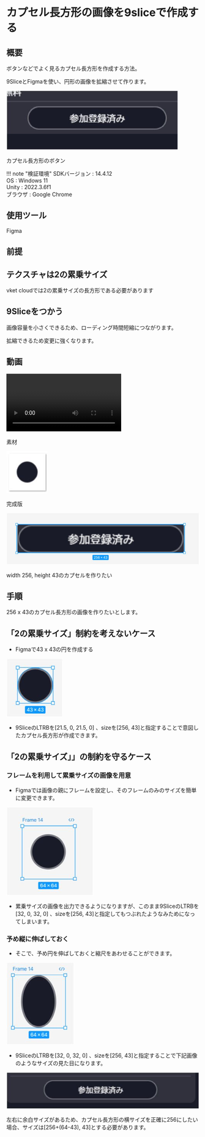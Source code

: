 # カプセル長方形の画像を9sliceで作成する

## 概要

ボタンなどでよく見るカプセル長方形を作成する方法。

9SliceとFigmaを使い、円形の画像を拡縮させて作ります。

![9slice](./img/9slice_01.jpg)

カプセル長方形のボタン

!!! note "検証環境"
    SDKバージョン : 14.4.12  
    OS : Windows 11  
    Unity : 2022.3.6f1  
    ブラウザ : Google Chrome

## 使用ツール

Figma

## 前提

## テクスチャは2の累乗サイズ

vket cloudでは2の累乗サイズの長方形である必要があります 

## 9Sliceをつかう

画像容量を小さくできるため、ローディング時間短縮につながります。

拡縮できるため変更に強くなります。

## 動画

<video controls>
<source src="./img/9slice.mp4" type="video/mp4">
</video>

素材

![9slice](./img/9slice_02.jpg)

完成版

![9slice](./img/9slice_03.jpg)

width 256, height 43のカプセルを作りたい

## 手順


256 x 43のカプセル長方形の画像を作りたいとします。

## 「2の累乗サイズ」制約を考えないケース

-   Figmaで43 x 43の円を作成する
    
![9slice](./img/9slice_04.jpg)

-   9SliceのLTRBを\[21.5, 0, 21.5, 0\] 、sizeを\[256, 43\]と指定することで意図したカプセル長方形が作成できます。
    

## 「2の累乗サイズ」」の制約を守るケース

### フレームを利用して累乗サイズの画像を用意

-   Figmaでは画像の親にフレームを設定し、そのフレームのみのサイズを簡単に変更できます。
    
![9slice](./img/9slice_05.jpg)

-   累乗サイズの画像を出力できるようになりますが、このまま9SliceのLTRBを\[32, 0, 32, 0\] 、sizeを\[256, 43\]と指定してもつぶれたようなみためになってしまいます。
    

### 予め縦に伸ばしておく

-   そこで、予め円を伸ばしておくと縮尺をあわせることができます。
    
![9slice](./img/9slice_06.jpg)

-   9SliceのLTRBを\[32, 0, 32, 0\] 、sizeを\[256, 43\]と指定することで下記画像のようなサイズの見た目になります。
    
![9slice](./img/9slice_07.jpg)

左右に余白サイズがあるため、カプセル長方形の横サイズを正確に256にしたい場合、サイズは\[256+(64-43), 43\]とする必要があります。